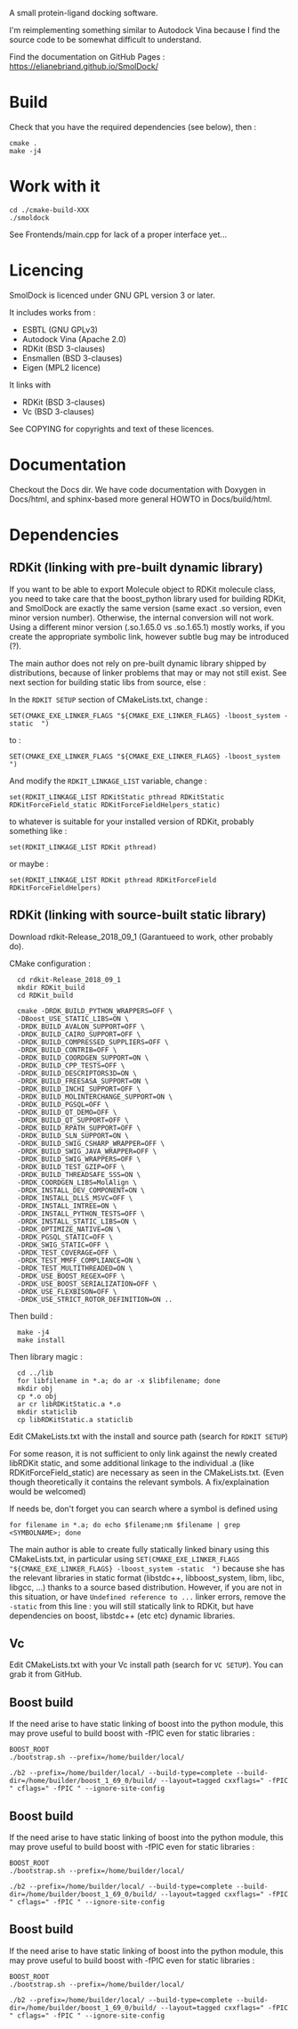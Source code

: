 A small protein-ligand docking software.

I'm reimplementing something similar to Autodock Vina because I find the source code to be somewhat
difficult to understand.

Find the documentation on GitHub Pages : https://elianebriand.github.io/SmolDock/

# Build

Check that you have the required dependencies (see below), then : 

    cmake .
    make -j4

# Work with it

    cd ./cmake-build-XXX
    ./smoldock
   
See Frontends/main.cpp for lack of a proper interface yet...


# Licencing
SmolDock is licenced under GNU GPL version 3 or later.


It includes works from :

- ESBTL (GNU GPLv3)
- Autodock Vina (Apache 2.0)
- RDKit (BSD 3-clauses)
- Ensmallen (BSD 3-clauses)
- Eigen (MPL2 licence)

It links with
- RDKit (BSD 3-clauses)
- Vc (BSD 3-clauses)

See COPYING for copyrights and text of these licences.

# Documentation

Checkout the Docs dir. We have code documentation with Doxygen in Docs/html, and sphinx-based more general HOWTO
in Docs/build/html.

# Dependencies

## RDKit (linking with pre-built dynamic library)

If you want to be able to export Molecule object to RDKit molecule class, you need to take care that the boost_python 
library used for building RDKit, and SmolDock are exactly the same version (same exact .so version, even minor version number).
Otherwise, the internal conversion will not work. Using a different minor version (.so.1.65.0 vs .so.1.65.1) mostly works,
if you create the appropriate symbolic link, however subtle bug may be introduced (?).



The main author does not rely on pre-built dynamic library shipped by distributions, because of linker
problems that may or may not still exist. See next section for building static libs from source, else :

In the ` RDKIT SETUP ` section of CMakeLists.txt, change :

    SET(CMAKE_EXE_LINKER_FLAGS "${CMAKE_EXE_LINKER_FLAGS} -lboost_system -static  ") 

to : 

    SET(CMAKE_EXE_LINKER_FLAGS "${CMAKE_EXE_LINKER_FLAGS} -lboost_system ")

And modify the `RDKIT_LINKAGE_LIST` variable, change :
 
    set(RDKIT_LINKAGE_LIST RDKitStatic pthread RDKitStatic RDKitForceField_static RDKitForceFieldHelpers_static)

to whatever is suitable for your installed version of RDKit, probably something like :
 
    set(RDKIT_LINKAGE_LIST RDKit pthread)

or maybe : 

    set(RDKIT_LINKAGE_LIST RDKit pthread RDKitForceField RDKitForceFieldHelpers)


## RDKit (linking with source-built static library)


Download rdkit-Release_2018_09_1 (Garantueed to work, other probably do).

CMake configuration : 

      cd rdkit-Release_2018_09_1
      mkdir RDKit_build
      cd RDKit_build
      
      cmake -DRDK_BUILD_PYTHON_WRAPPERS=OFF \
      -DBoost_USE_STATIC_LIBS=ON \
      -DRDK_BUILD_AVALON_SUPPORT=OFF \
      -DRDK_BUILD_CAIRO_SUPPORT=OFF \
      -DRDK_BUILD_COMPRESSED_SUPPLIERS=OFF \
      -DRDK_BUILD_CONTRIB=OFF \
      -DRDK_BUILD_COORDGEN_SUPPORT=ON \
      -DRDK_BUILD_CPP_TESTS=OFF \
      -DRDK_BUILD_DESCRIPTORS3D=ON \
      -DRDK_BUILD_FREESASA_SUPPORT=ON \
      -DRDK_BUILD_INCHI_SUPPORT=OFF \
      -DRDK_BUILD_MOLINTERCHANGE_SUPPORT=ON \
      -DRDK_BUILD_PGSQL=OFF \
      -DRDK_BUILD_QT_DEMO=OFF \
      -DRDK_BUILD_QT_SUPPORT=OFF \
      -DRDK_BUILD_RPATH_SUPPORT=OFF \
      -DRDK_BUILD_SLN_SUPPORT=ON \
      -DRDK_BUILD_SWIG_CSHARP_WRAPPER=OFF \
      -DRDK_BUILD_SWIG_JAVA_WRAPPER=OFF \
      -DRDK_BUILD_SWIG_WRAPPERS=OFF \
      -DRDK_BUILD_TEST_GZIP=OFF \
      -DRDK_BUILD_THREADSAFE_SSS=ON \
      -DRDK_COORDGEN_LIBS=MolAlign \
      -DRDK_INSTALL_DEV_COMPONENT=ON \
      -DRDK_INSTALL_DLLS_MSVC=OFF \
      -DRDK_INSTALL_INTREE=ON \
      -DRDK_INSTALL_PYTHON_TESTS=OFF \
      -DRDK_INSTALL_STATIC_LIBS=ON \
      -DRDK_OPTIMIZE_NATIVE=ON \
      -DRDK_PGSQL_STATIC=OFF \
      -DRDK_SWIG_STATIC=OFF \
      -DRDK_TEST_COVERAGE=OFF \
      -DRDK_TEST_MMFF_COMPLIANCE=ON \
      -DRDK_TEST_MULTITHREADED=ON \
      -DRDK_USE_BOOST_REGEX=OFF \
      -DRDK_USE_BOOST_SERIALIZATION=OFF \
      -DRDK_USE_FLEXBISON=OFF \
      -DRDK_USE_STRICT_ROTOR_DEFINITION=ON ..     

Then build : 

      make -j4
      make install

Then library magic :

      cd ../lib
      for libfilename in *.a; do ar -x $libfilename; done
      mkdir obj
      cp *.o obj
      ar cr libRDKitStatic.a *.o
      mkdir staticlib
      cp libRDKitStatic.a staticlib

Edit CMakeLists.txt with the install and source path (search for `RDKIT SETUP`)


For some reason, it is not sufficient to only link against the newly created libRDKit static,
and some additional linkage to the individual .a (like RDKitForceField_static) are necessary as seen in the CMakeLists.txt.
 (Even though theoretically it contains the relevant symbols. A fix/explaination would be welcomed)

If needs be, don't forget you can search where a symbol is defined using

    for filename in *.a; do echo $filename;nm $filename | grep <SYMBOLNAME>; done

The main author is able to create fully statically linked binary using this CMakeLists.txt, in particular
 using `SET(CMAKE_EXE_LINKER_FLAGS "${CMAKE_EXE_LINKER_FLAGS} -lboost_system -static  ")` because she has the relevant libraries
 in static format (libstdc++, libboost_system, libm, libc, libgcc, ...) thanks to a source based distribution. However, if you are
 not in this situation, or have `Undefined reference to ...` linker errors, remove the `-static` from this line : you will still statically
 link to RDKit, but have dependencies on boost, libstdc++ (etc etc) dynamic libraries.

      


## Vc

Edit CMakeLists.txt with your Vc install path (search for `VC SETUP`). You can grab it from GitHub.

## Boost build

If the need arise to have static linking of boost into the python module, this may prove useful to build boost with -fPIC
even for static libraries :


    BOOST_ROOT
    ./bootstrap.sh --prefix=/home/builder/local/

    ./b2 --prefix=/home/builder/local/ --build-type=complete --build-dir=/home/builder/boost_1_69_0/build/ --layout=tagged cxxflags=" -fPIC " cflags=" -fPIC " --ignore-site-config

## Boost build

If the need arise to have static linking of boost into the python module, this may prove useful to build boost with -fPIC
even for static libraries :


    BOOST_ROOT
    ./bootstrap.sh --prefix=/home/builder/local/

    ./b2 --prefix=/home/builder/local/ --build-type=complete --build-dir=/home/builder/boost_1_69_0/build/ --layout=tagged cxxflags=" -fPIC " cflags=" -fPIC " --ignore-site-config

## Boost build

If the need arise to have static linking of boost into the python module, this may prove useful to build boost with -fPIC
even for static libraries :


    BOOST_ROOT
    ./bootstrap.sh --prefix=/home/builder/local/

    ./b2 --prefix=/home/builder/local/ --build-type=complete --build-dir=/home/builder/boost_1_69_0/build/ --layout=tagged cxxflags=" -fPIC " cflags=" -fPIC " --ignore-site-config